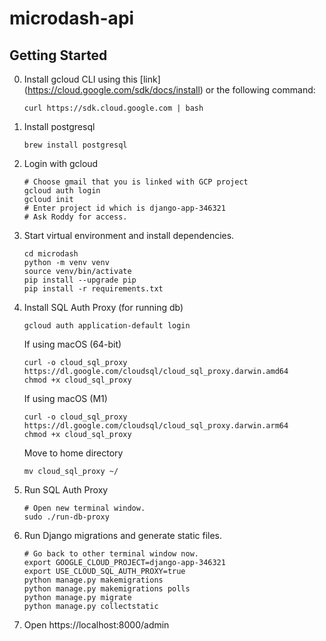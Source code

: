 # microdash-api

## Getting Started

0. Install gcloud CLI using this [link] (https://cloud.google.com/sdk/docs/install) or the following command:
   ```
   curl https://sdk.cloud.google.com | bash
   ```
1. Install postgresql
   ```
   brew install postgresql
   ```
2. Login with gcloud

   ```
   # Choose gmail that you is linked with GCP project
   gcloud auth login
   gcloud init
   # Enter project id which is django-app-346321
   # Ask Roddy for access.
   ```

3. Start virtual environment and install dependencies.

   ```
   cd microdash
   python -m venv venv
   source venv/bin/activate
   pip install --upgrade pip
   pip install -r requirements.txt
   ```

4. Install SQL Auth Proxy (for running db)

   ```
   gcloud auth application-default login
   ```

   If using macOS (64-bit)

   ```
   curl -o cloud_sql_proxy https://dl.google.com/cloudsql/cloud_sql_proxy.darwin.amd64
   chmod +x cloud_sql_proxy
   ```

   If using macOS (M1)

   ```
   curl -o cloud_sql_proxy https://dl.google.com/cloudsql/cloud_sql_proxy.darwin.arm64
   chmod +x cloud_sql_proxy
   ```

   Move to home directory

   ```
   mv cloud_sql_proxy ~/
   ```

5. Run SQL Auth Proxy

   ```
   # Open new terminal window.
   sudo ./run-db-proxy
   ```

6. Run Django migrations and generate static files.

   ```
   # Go back to other terminal window now.
   export GOOGLE_CLOUD_PROJECT=django-app-346321
   export USE_CLOUD_SQL_AUTH_PROXY=true
   python manage.py makemigrations
   python manage.py makemigrations polls
   python manage.py migrate
   python manage.py collectstatic
   ```

7. Open https://localhost:8000/admin
